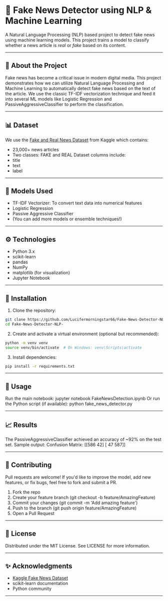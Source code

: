 # 📰 Fake News Detector using NLP & Machine Learning
A Natural Language Processing (NLP) based project to detect fake news using machine learning models. This project trains a model to classify whether a news article is *real* or *fake* based on its content.

---

## 📖 About the Project

Fake news has become a critical issue in modern digital media. This project demonstrates how we can utilize Natural Language Processing and Machine Learning to automatically detect fake news based on the text of the article.
We use the classic TF-IDF vectorization technique and feed it into several ML models like Logistic Regression and PassiveAggressiveClassifier to perform the classification.

---

## 📊 Dataset

We use the [Fake and Real News Dataset](https://www.kaggle.com/datasets/clmentbisaillon/fake-and-real-news-dataset) from Kaggle which contains:
- 23,000+ news articles
- Two classes: FAKE and REAL
Dataset columns include:
- title
- text
- label

---

## 🧠 Models Used

- TF-IDF Vectorizer: To convert text data into numerical features
- Logistic Regression
- Passive Aggressive Classifier
- (You can add more models or ensemble techniques!)

---

## ⚙️ Technologies

- Python 3.x
- scikit-learn
- pandas
- NumPy
- matplotlib (for visualization)
- Jupyter Notebook

---

## 🚀 Installation

1. Clone the repository:
```bash
git clone https://github.com/Lucifermorningstar66/Fake-News-Detector-NLP-.git
cd Fake-News-Detector-NLP-
```
2. Create and activate a virtual environment (optional but recommended):
```bash
python -m venv venv
source venv/bin/activate  # On Windows: venv\Scripts\activate
```
3. Install dependencies:
```bash
pip install -r requirements.txt
```

---

## 🧪 Usage

Run the main notebook:
jupyter notebook FakeNewsDetection.ipynb
Or run the Python script (if available):
python fake_news_detector.py

---

## 📈 Results

The PassiveAggressiveClassifier achieved an accuracy of \~92% on the test set.
Sample output:
Confusion Matrix:
[[586   42]
 [ 47 587]]

---

## 🤝 Contributing

Pull requests are welcome! If you'd like to improve the model, add new features, or fix bugs, feel free to fork and submit a PR.
1. Fork the repo
2. Create your feature branch (git checkout -b feature/AmazingFeature)
3. Commit your changes (git commit -m 'Add amazing feature')
4. Push to the branch (git push origin feature/AmazingFeature)
5. Open a Pull Request

---

## 📄 License

Distributed under the MIT License. See LICENSE for more information.

---

## ✨ Acknowledgments

* [Kaggle Fake News Dataset](https://www.kaggle.com/datasets/clmentbisaillon/fake-and-real-news-dataset)
* scikit-learn documentation
* Python community

---

## 
